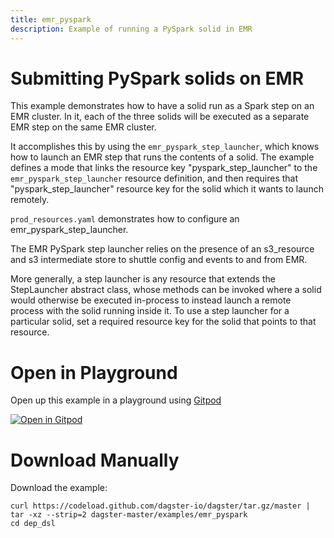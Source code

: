 ```yaml
---
title: emr_pyspark
description: Example of running a PySpark solid in EMR
---
```


# Submitting PySpark solids on EMR

This example demonstrates how to have a solid run as a Spark step on an EMR cluster.  In it, each
of the three solids will be executed as a separate EMR step on the same EMR cluster.

It accomplishes this by using the `emr_pyspark_step_launcher`, which knows how to launch an EMR step
that runs the contents of a solid.  The example defines a mode that links the resource key
"pyspark_step_launcher" to the `emr_pyspark_step_launcher` resource definition, and then requires
that "pyspark_step_launcher" resource key for the solid which it wants to launch remotely.

`prod_resources.yaml` demonstrates how to configure an emr_pyspark_step_launcher.

The EMR PySpark step launcher relies on the presence of an s3_resource and s3 intermediate store to
shuttle config and events to and from EMR.

More generally, a step launcher is any resource that extends the StepLauncher abstract class,
whose methods can be invoked where a solid would otherwise be executed in-process to instead launch
a remote process with the solid running inside it.  To use a step launcher for a particular solid,
set a required resource key for the solid that points to that resource.


# Open in Playground

Open up this example in a playground using [Gitpod](https://gitpod.io)

[![Open in Gitpod](https://gitpod.io/button/open-in-gitpod.svg)](https://gitpod.io/#EXAMPLE=emr_pyspark/https://github.com/dagster-io/dagster)

# Download Manually

Download the example:

```
curl https://codeload.github.com/dagster-io/dagster/tar.gz/master | tar -xz --strip=2 dagster-master/examples/emr_pyspark
cd dep_dsl
```
